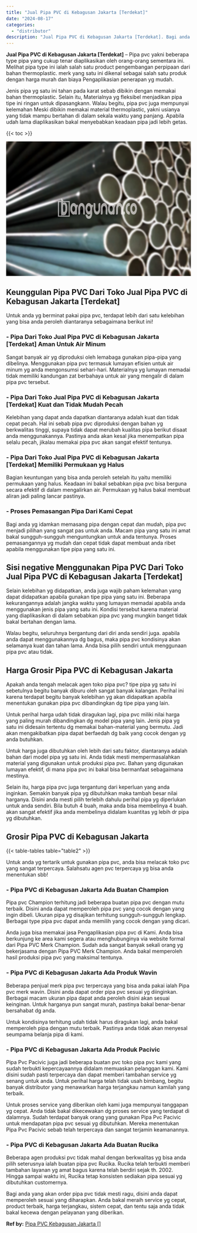 ```yaml
---
title: "Jual Pipa PVC di Kebagusan Jakarta [Terdekat]"
date: "2024-08-17"
categories: 
  - "distributor"
description: "Jual Pipa PVC di Kebagusan Jakarta [Terdekat]. Bagi anda yang akan order pipa pvc tidak mesti ragu, disini anda dapat memperoleh sesuai yang diharapkan. Anda..."
---
```


**Jual Pipa PVC di Kebagusan Jakarta \[Terdekat\]** – Pipa pvc yakni beberapa type pipa yang cukup tenar diaplikasikan oleh orang-orang sementara ini. Melihat pipa type ini ialah salah satu product pengembangan perpipaan dari bahan thermoplastic. merk yang satu ini dikenal sebagai salah satu produk dengan harga murah dan biaya Pengaplikasian penerapan yg mudah.

Jenis pipa yg satu ini tahan pada karat sebab dibikin dengan memakai bahan thermoplastic. Selain itu, Materialnya yg fleksibel menjadikan pipa tipe ini ringan untuk dipasangkann. Walau begitu, pipa pvc juga mempunyai kelemahan Meski dibikin memakai material thermoplastic, yakni usianya yang tidak mampu bertahan di dalam sekala waktu yang panjang. Apabila udah lama diaplikasikan bakal menyebabkan keadaan pipa jadi lebih getas.

{{< toc >}}

![Jual Pipa PVC di Kebagusan Jakarta [Terdekat]](/images/jaul-pipa-pvc-37.png)

## Keunggulan Pipa PVC Dari Toko Jual Pipa PVC di Kebagusan Jakarta \[Terdekat\]

Untuk anda yg berminat pakai pipa pvc, terdapat lebih dari satu kelebihan yang bisa anda peroleh diantaranya sebagaimana berikut ini!

### \- Pipa Dari Toko Jual Pipa PVC di Kebagusan Jakarta \[Terdekat\] Aman Untuk Air Minum

Sangat banyak air yg diproduksi oleh lemabaga gunakan pipa-pipa yang dibelinya. Menggunakan pipa pvc termasuk lumayan efisien untuk air minum yg anda mengonsumsi sehari-hari. Materialnya yg lumayan memadai tidak memiliki kandungan zat berbahaya untuk air yang mengalir di dalam pipa pvc tersebut.

### \- Pipa Dari Toko Jual Pipa PVC di Kebagusan Jakarta \[Terdekat\] Kuat dan Tidak Mudah Pecah

Kelebihan yang dapat anda dapatkan diantaranya adalah kuat dan tidak cepat pecah. Hal ini sebab pipa pvc diproduksi dengan bahan yg berkwalitas tinggi, supaya tidak dapat merubah kualitas pipa berikut disaat anda menggunakannya. Pastinya anda akan kesal jika menempatkan pipa selalu pecah, jikalau memakai pipa pvc akan sangat efektif tentunya.

### \- Pipa Dari Toko Jual Pipa PVC di Kebagusan Jakarta \[Terdekat\] Memiliki Permukaan yg Halus

Bagian keuntungan yang bisa anda peroleh setelah itu yaitu memiliki permukaan yang halus. Keadaan ini bakal sebabkan pipa pvc bisa berguna secara efektif di dalam mengalirkan air. Permukaan yg halus bakal membuat aliran jadi paling lancar pastinya.

### \- Proses Pemasangan Pipa Dari Kami Cepat

Bagi anda yg idamkan memasang pipa dengan cepat dan mudah, pipa pvc menjadi pilihan yang sangat pas untuk anda. Macam pipa yang satu ini amat bakal sungguh-sungguh menguntungkan untuk anda tentunya. Proses pemasangannya yg mudah dan cepat tidak dapat membuat anda ribet apabila menggunakan tipe pipa yang satu ini.

## Sisi negative Menggunakan Pipa PVC Dari Toko Jual Pipa PVC di Kebagusan Jakarta \[Terdekat\]

Selain kelebihan yg didapatkan, anda juga wajib paham kelemahan yang dapat didapatkan apabila gunakan tipe pipa yang satu ini. Beberapa kekurangannya adalah jangka waktu yang lumayan memadai apabila anda menggunakan jenis pipa yang satu ini. Kondisi tersebut karena material yang diaplikasikan di dalam sebabkan pipa pvc yang mungkin banget tidak bakal bertahan dengan lama.

Walau begitu, seluruhnya bergantung dari diri anda sendiri juga. apabila anda dapat menggunakannya dg bagus, maka pipa pvc kondisinya akan selamanya kuat dan tahan lama. Anda bisa pilih sendiri untuk menggunaan pipa pvc atau tidak.

## Harga Grosir Pipa PVC di Kebagusan Jakarta

Apakah anda tengah melacak agen toko pipa pvc? tipe pipa yg satu ini sebetulnya begitu banyak diburu oleh sangat banyak kalangan. Perihal ini karena terdapat begitu banyak kelebihan yg akan didapatkan apabila menentukan gunakan pipa pvc dibandingkan dg tipe pipa yang lain.

Untuk perihal harga udah tidak diragukan lagi, pipa pvc miliki nilai harga yang paling murah dibandingkan dg model pipa yang lain. Jenis pipa yg satu ini didesain tertentu dg memakai bahan-material yang bermutu. Jadi akan mengakibatkan pipa dapat berfaedah dg baik yang cocok dengan yg anda butuhkan.

Untuk harga juga dibutuhkan oleh lebih dari satu faktor, diantaranya adalah bahan dari model pipa yg satu ini. Anda tidak mesti mempermasalahkan material yang digunakan untuk produksi pipa pvc. Bahan yang digunakan lumayan efektif, di mana pipa pvc ini bakal bisa bermanfaat sebagaimana mestinya.

Selain itu, harga pipa pvc juga tergantung dari keperluan yang anda inginkan. Semakin banyak pipa yg dibutuhkan maka tambah besar nilai harganya. Disini anda mesti pilih terlebih dahulu perihal pipa yg diperlukan untuk anda sendiri. Bila butuh 4 buah, maka anda bisa membelinya 4 buah. akan sangat efektif jika anda membelinya didalam kuantitas yg lebih dr pipa yg dibutuhkan.

## Grosir Pipa PVC di Kebagusan Jakarta

{{< table-tables table="table2" >}}

Untuk anda yg tertarik untuk gunakan pipa pvc, anda bisa melacak toko pvc yang sangat terpercaya. Salahsatu agen pvc terpercaya yg bisa anda menentukan sbb!

### \- Pipa PVC di Kebagusan Jakarta Ada Buatan Champion

Pipa pvc Champion terhitung jadi beberapa buatan pipa pvc dengan mutu terbaik. Disini anda dapat memperoleh pipa pvc yang cocok dengan yang ingin dibeli. Ukuran pipa yg disajikan terhitung sungguh-sungguh lengkap. Berbagai type pipa pvc dapat anda memilih yang cocok dengan yang dicari.

Anda juga bisa memakai jasa Pengaplikasian pipa pvc di Kami. Anda bisa berkunjung ke area kami segera atau menghubunginya via website formal dari Pipa PVC Merk Champion. Sudah ada sangat banyak sekali orang yg bekerjasama dengan Pipa PVC Merk Champion. Anda bakal memperoleh hasil produksi pipa pvc yang maksimal tentunya.

### \- Pipa PVC di Kebagusan Jakarta Ada Produk Wavin

Beberapa penjual merk pipa pvc terpercaya yang bisa anda pakai ialah Pipa pvc merk wavin. Disini anda dapat order pipa pvc sesuai yg diinginkan. Berbagai macam ukuran pipa dapat anda peroleh disini akan sesuai keinginan. Untuk harganya pun sangat murah, pastinya bakal benar-benar bersahabat dg anda.

Untuk kondisinya terhitung udah tidak harus diragukan lagi, anda bakal memperoleh pipa dengan mutu terbaik. Pastinya anda tidak akan menyesal seumpama belanja pipa di kami.

### \- Pipa PVC di Kebagusan Jakarta Ada Produk Pacivic

Pipa Pvc Pacivic juga jadi beberapa buatan pvc toko pipa pvc kami yang sudah terbukti kepercayaannya didalam memuaskan pelanggan kami. Kami disini sudah pasti terpercaya dan dapat memberi tambahan service yg senang untuk anda. Untuk perihal harga telah tidak usah bimbang, begitu banyak distributor yang menawarkan harga terjangkau namun kamilah yang terbaik.

Untuk proses service yang diberikan oleh kami juga mempunyai tanggapan yg cepat. Anda tidak bakal dikecewakan dg proses service yang terdapat di dalamnya. Sudah terdapat banyak orang yang gunakan Pipa Pvc Pacivic untuk mendapatan pipa pvc sesuai yg dibutuhkan. Mereka menentukan Pipa Pvc Pacivic sebab telah terpercaya dan sangat terjamin keamanannya.

### \- Pipa PVC di Kebagusan Jakarta Ada Buatan Rucika

Beberapa agen produksi pvc tidak mahal dengan berkwalitas yg bisa anda pilih seterusnya ialah buatan pipa pvc Rucika. Rucika telah terbukti memberi tambahan layanan yg amat bagus karena telah berdiri sejak th. 2002. Hingga sampai waktu ini, Rucika tetap konsisten sediakan pipa sesuai yg dibutuhkan customernya.

Bagi anda yang akan order pipa pvc tidak mesti ragu, disini anda dapat memperoleh sesuai yang diharapkan. Anda bakal meraih service yg cepat, product terbaik, harga terjangkau, sistem cepat, dan tentu saja anda tidak bakal kecewa dengan pelayanan yang diberikan.

**Ref by:** [Pipa PVC Kebagusan Jakarta []](https://id.wikipedia.org/wiki/Pipa)
